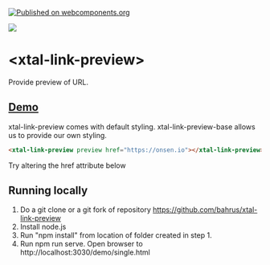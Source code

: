 [![Published on webcomponents.org](https://img.shields.io/badge/webcomponents.org-published-blue.svg)](https://www.webcomponents.org/element/bahrus/xtal-link-preview)

<a href="https://nodei.co/npm/xtal-link-preview/"><img src="https://nodei.co/npm/xtal-link-preview.png"></a>

# \<xtal-link-preview\>

Provide preview of URL. 

## [Demo](https://codepen.io/bahrus/pen/qBjbvPb)

xtal-link-preview comes with default styling.  xtal-link-preview-base allows us to provide our own styling.


```html
<xtal-link-preview preview href="https://onsen.io"></xtal-link-preview>
```

Try altering the href attribute below

<!--
```
<custom-element-demo>
  <template>
      <xtal-link-preview preview href="https://cors.bridged.cc/https://onsen.io"></xtal-link-preview>
    <script src="https://cdn.skypack.dev/xtal-link-preview" type=module crossorigin=""></script>
    </template>
</custom-element-demo>
```
-->




## Running locally

1.  Do a git clone or a git fork of repository https://github.com/bahrus/xtal-link-preview
2.  Install node.js
3.  Run "npm install" from location of folder created in step 1.
4.  Run npm run serve.  Open browser to http://localhost:3030/demo/single.html
